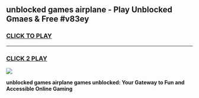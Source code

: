
## unblocked games airplane - Play Unblocked Gmaes & Free #v83ey
<h3>
<a href="https://premium.freeplayer.one?title=unblocked_games_airplane&ref=01M">CLICK TO PLAY</a></h3>
<hr>

<h3>
<a href="https://premium.freeplayer.one?title=unblocked_games_airplane&ref=01M">CLICK 2 PLAY</a>
  
</h3>

<a href="https://premium.freeplayer.one?title=unblocked_games_airplane&ref=01M"><img src="https://clearcache.store/games.png"></a>


**unblocked games airplane games unblocked: Your Gateway to Fun and Accessible Online Gaming**
